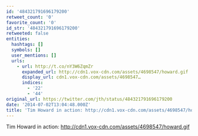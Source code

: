 ```yaml
---
id: '484321791696179200'
retweet_count: '0'
favorite_count: '0'
id_str: '484321791696179200'
retweeted: false
entities:
  hashtags: []
  symbols: []
  user_mentions: []
  urls:
    - url: http://t.co/nY3W6ZqmZr
      expanded_url: http://cdn1.vox-cdn.com/assets/4698547/howard.gif
      display_url: cdn1.vox-cdn.com/assets/4698547…
      indices:
        - '22'
        - '44'
original_url: https://twitter.com/jth/status/484321791696179200
date: '2014-07-02T13:04:48.000Z'
title: 'Tim Howard in action: http://cdn1.vox-cdn.com/assets/4698547/howard.gif'
---
```


Tim Howard in action: http://cdn1.vox-cdn.com/assets/4698547/howard.gif